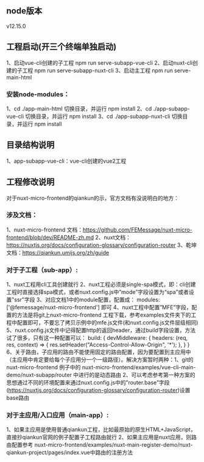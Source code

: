 ## node版本
v12.15.0


## 工程启动(开三个终端单独启动)
1、启动vue-cli创建的子工程 npm run serve-subapp-vue-cli
2、启动nuxt-cli创建的子工程 npm run serve-subapp-nuxt-cli
3、启动主工程 npm run serve-main-html

### 安装node-modules：
1、cd ./app-main-html 切换目录，并运行 npm install
2、cd ./app-subapp-vue-cli 切换目录，并运行 npm install
3、cd ./app-subapp-nuxt-cli 切换目录，并运行 npm install

## 目录结构说明
1、app-subapp-vue-cli：vue-cli创建的vue2工程

## 工程修改说明

对于nuxt-micro-frontend的qiankun的示，官方文档有没说明白的地方：

### 涉及文档：
1、nuxt-micro-frontend 文档：https://github.com/FEMessage/nuxt-micro-frontend/blob/dev/README-zh.md
2、nuxt文档：https://nuxtjs.org/docs/configuration-glossary/configuration-router
3、乾坤文档：https://qiankun.umijs.org/zh/guide

### 对于子工程（sub-app）:
1、nuxt工程用cli工具创建就行
2、nuxt工程必须是single-spa模式，即：cli创建工程时直接选择spa模式，或者nuxt.config.js中”mode”字段设置为“spa”或者设置"ssr"字段
3、对应文档1中的module配置，配置成：  modules: ['@femessage/nuxt-micro-frontend']   即可
4、nuxt工程中配置”MFE”字段，配置的方法是将git上nuxt-micro-frontend 工程下载，参考examples文件夹下的工程中配置即可，不要忘了拷贝示例中的mfe.js文件(和nuxt.config.js文件层级相同)
5、nuxt.config.js文件中记得配置http的返回header，通过build字段设置，方法试了很多，只有这一种配置可以：
build: {
    devMiddleware: {
      headers: (req, res, context) => {
        res.setHeader("Access-Control-Allow-Origin", '*');
      },
    }
  }
6、关于路由，子应用的路由不能使用固定的路由配置，因为要配置到主应用中（主应用中肯定要给每个子应用分一个一级路径）。解决方案暂时两种：1、git的nuxt-micro-frontend 例子中的 nuxt-micro-frontend/examples/vue-cli-main-demo/nuxt-subapp/router 中进行的是动态路由 2、可以考虑参考第一种方案的思想通过不同的环境配置来通过nuxt.config.js中的”router.base”字段(https://nuxtjs.org/docs/configuration-glossary/configuration-router)设置base路由


### 对于主应用/入口应用（main-app）:
1、如果主应用是使用普通qiankun工程，比如最原始的原生HTML+JavaScript，直接抄qiankun官网的例子配置子工程路由就行
2、如果主应用是nuxt应用，则路由配置参考 nuxt-micro-frontend/examples/nuxt-main-register-demo/nuxt-qiankun-project/pages/index.vue中路由的注册方法